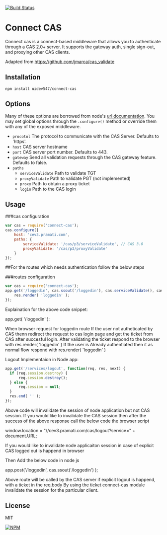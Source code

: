 [![Build Status](https://travis-ci.org/AceMetrix/connect-cas.svg)](https://travis-ci.org/AceMetrix/connect-cas)

# Connect CAS

Connect cas is a connect-based middleware that allows you to authenticate through a CAS 2.0+ server.  It supports the gateway auth, single sign-out, and proxying other CAS clients.

Adapted from https://github.com/jmarca/cas_validate

## Installation

    npm install uidev547/connect-cas
            
## Options
Many of these options are borrowed from node's [url documentation](http://nodejs.org/api/url.html).  You may set global options through the `.configure()` method or override them with any of the exposed middleware.

  - `procotol` The protocol to communicate with the CAS Server.  Defaults to 'https'.
  - `host` CAS server hostname
  - `port` CAS server port number.  Defaults to 443.
  - `gateway` Send all validation requests through the CAS gateway feature.  Defaults to false.
  - `paths`
    - `serviceValidate` Path to validate TGT
    - `proxyValidate` Path to validate PGT (not implemented)
    - `proxy` Path to obtain a proxy ticket
    - `login` Path to the CAS login

## Usage

###cas configuration 
```javascript
var cas = require('connect-cas');
cas.configure({ 
    host: 'cev3.pramati.com',
    paths: {
        serviceValidate: '/cas/p3/serviceValidate', // CAS 3.0
        proxyValidate: '/cas/p3/proxyValidate'
    }
});
```


##For the routes which needs authentication follow the below steps

###routes configuration
```javascript
var cas = require('connect-cas');
app.get('/loggedin', cas.ssout('/loggedin'), cas.serviceValidate(), cas.authenticate(), function(req, res, next) {
    res.render( 'loggedin' );
});
```

Explaination for the above code snippet:

  app.get( '/loggedin' ):

When browser request for loggedin route 
If the user not autheticated by CAS thenn redirect the request to cas login page and get the ticket from CAS after succesful login.
After validating the ticket respond to the browser with res.render( 'loggedin' )
If the user is Already authentiated then it as normal flow respond with res.render( 'loggedin' )


Logout Implementaion in Node app:

```javascript
app.get('/services/logout', function(req, res, next) {
  if (req.session.destroy) {
      req.session.destroy();
  } else {
      req.session = null;
  }
  res.end( '' );
});
```

Above code will invalidate the session of node application but not CAS session.
If you would like to invalidate the CAS session then after the success of the above response call the below code the browser script

  window.location = "//cev3.pramati.com/cas/logout?service=" + document.URL; 


If you would like to invalidate node applicaiton session in case of explicit CAS logged out is happend in browser


Then Add the below code in node js
  
  app.post('/loggedin', cas.ssout('/loggedin') );

Above route will be called by the CAS server if explicit logout is happend, with a ticket in the req.body
By using the ticket connect-cas module invalidate the session for the particular client.


## License

  MIT

[![NPM](https://nodei.co/npm/connect-cas.png)](https://nodei.co/npm/connect-cas/)